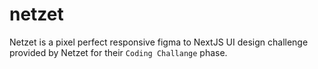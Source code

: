 # netzet
Netzet is a pixel perfect responsive figma to NextJS UI design challenge provided by Netzet for their `Coding Challange` phase.
